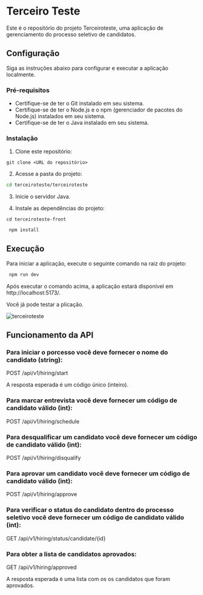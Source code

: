 # Terceiro Teste

Este é o repositório do projeto Terceiroteste, uma aplicação de gerenciamento do processo seletivo de candidatos.

## Configuração

Siga as instruções abaixo para configurar e executar a aplicação localmente.

### Pré-requisitos

- Certifique-se de ter o Git instalado em seu sistema.
- Certifique-se de ter o Node.js e o npm (gerenciador de pacotes do Node.js) instalados em seu sistema.
- Certifique-se de ter o Java instalado em seu sistema.

### Instalação

1. Clone este repositório:
  ```shell
 git clone <URL do repositório>
  ```
2. Acesse a pasta do projeto:
 ```bash
 cd terceiroteste/terceiroteste
 ```
3. Inicie o servidor Java.

4. Instale as dependências do projeto:
 ```shell
 cd terceiroteste-front
 ```
```bash
 npm install
```

## Execução
Para iniciar a aplicação, execute o seguinte comando na raiz do projeto:
 ```bash
  npm run dev
 ```
Após executar o comando acima, a aplicação estará disponível em http://localhost:5173/.

Você já pode testar a plicação.

![terceiroteste](https://github.com/kassiaschipper/terceiroteste/assets/78599273/bf0d6d2e-89d9-4bfb-bcac-a810c91807b8)


## Funcionamento da API 
### Para iniciar o porcesso você deve fornecer o nome do candidato (string): 

POST /api/v1/hiring/start

A resposta esperada é um código único (inteiro). 

### Para marcar entrevista você deve fornecer um código de candidato válido (int):

POST /api/v1/hiring/schedule

### Para desqualificar um candidato você deve fornecer um código de candidato válido (int):

POST /api/v1/hiring/disqualify

### Para aprovar um candidato você deve fornecer um código de candidato válido (int):

POST /api/v1/hiring/approve

### Para verificar o status do candidato dentro do processo seletivo você deve fornecer um código de candidato válido (int):

 GET /api/v1/hiring/status/candidate/{id}

### Para obter a lista de candidatos aprovados:

GET /api/v1/hiring/approved

A resposta esperada é uma lista com os os candidatos que foram aprovados.
